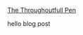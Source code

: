 [The Throughoutfull Pen][livesite] 

[livesite]:https://thethroughtfulpen.vercel.app

hello blog post
